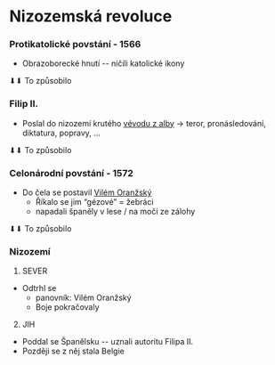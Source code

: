 <!-- Yay, no errors, warnings, or alerts! -->


# Nizozemská revoluce


### Protikatolické povstání  - 1566 



* Obrazoborecké hnutí -- ničili katolické ikony

⬇⬇ To způsobilo


### Filip II.  



* Poslal do nizozemí krutého <span style="text-decoration:underline;">vévodu z alby</span> → teror, pronásledování, diktatura, popravy, …

⬇⬇ To způsobilo


### Celonárodní povstání - 1572



* Do čela se postavil <span style="text-decoration:underline;">Vilém Oranžský</span> 
    * Říkalo se jim “gézové” = žebráci
    * napadali španěly v lese / na moči ze zálohy

⬇⬇ To způsobilo


### Nizozemí



1. SEVER 
* Odtrhl se 
    * panovník: Vilém Oranžský
    * Boje pokračovaly
2. JIH
* Poddal se Španělsku -- uznali autoritu Filipa II.
* Později se z něj stala Belgie